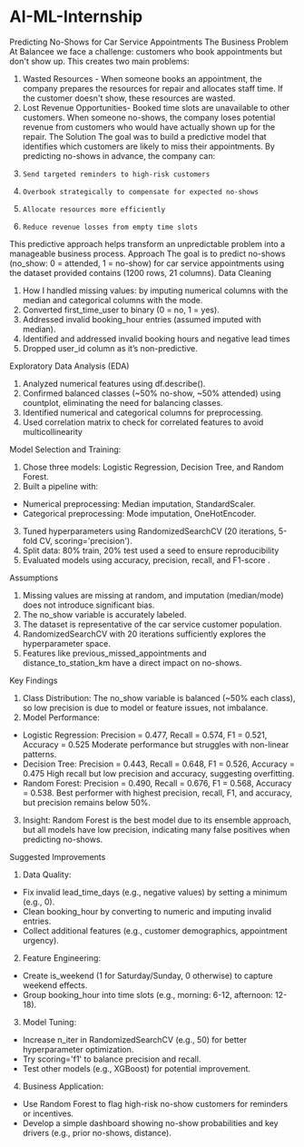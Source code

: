 # AI-ML-Internship

Predicting No-Shows for Car Service Appointments
The Business Problem 
At Balancee we face a challenge: customers who book appointments but don't show up. This creates two main problems: 
1. Wasted Resources - When someone books an appointment, the company prepares the resources for repair and allocates staff time. If the customer doesn't show, these resources are wasted. 
2. Lost Revenue Opportunities- Booked time slots are unavailable to other customers. When someone no-shows, the company loses potential revenue from customers who would have actually shown up for the repair. 
The Solution 
The goal was to build a predictive model that identifies which customers are likely to miss their appointments. By predicting no-shows in advance, the company can: 
1.     Send targeted reminders to high-risk customers 
2.     Overbook strategically to compensate for expected no-shows 
3.     Allocate resources more efficiently 
4.     Reduce revenue losses from empty time slots 
This predictive approach helps transform an unpredictable problem into a manageable business process. 
Approach 
The goal is to predict no-shows (no_show: 0 = attended, 1 = no-show) for car service appointments using the dataset provided contains (1200 rows, 21 columns). 
Data Cleaning
1.	How I handled missing values: by imputing numerical columns with the median and categorical columns with the mode.
2.	Converted first_time_user to binary (0 = no, 1 = yes).
3.	Addressed invalid booking_hour entries (assumed imputed with median).
4.	Identified and addressed invalid booking hours and negative lead times
5.	Dropped user_id column as it’s non-predictive.
 
Exploratory Data Analysis (EDA)
1.	Analyzed numerical features using df.describe().
2.	Confirmed balanced classes (~50% no-show, ~50% attended) using countplot, eliminating the need for balancing classes.
3.	Identified numerical and categorical columns for preprocessing.
4.	Used correlation matrix to check for correlated features to avoid multicollinearity
 
Model Selection and Training:
1.	Chose three models: Logistic Regression, Decision Tree, and Random Forest.
2.	Built a pipeline with:
-	Numerical preprocessing: Median imputation, StandardScaler.
-	Categorical preprocessing: Mode imputation, OneHotEncoder.
3.	Tuned hyperparameters using RandomizedSearchCV (20 iterations, 5-fold CV, scoring='precision').
4.	Split data: 80% train, 20% test used a seed to ensure reproducibility
5.	Evaluated models using accuracy, precision, recall, and F1-score .
 
Assumptions
1.	Missing values are missing at random, and imputation (median/mode) does not introduce significant bias.
2.	The no_show variable is accurately labeled.
3.	The dataset is representative of the car service customer population.
4.	RandomizedSearchCV with 20 iterations sufficiently explores the hyperparameter space.
5.	Features like previous_missed_appointments and distance_to_station_km have a direct impact on no-shows.

Key Findings
1.	Class Distribution: The no_show variable is balanced (~50% each class), so low precision is due to model or feature issues, not imbalance.
2.	Model Performance:
-	Logistic Regression: Precision = 0.477, Recall = 0.574, F1 = 0.521, Accuracy = 0.525
Moderate performance but struggles with non-linear patterns.
-	Decision Tree: Precision = 0.443, Recall = 0.648, F1 = 0.526, Accuracy = 0.475
High recall but low precision and accuracy, suggesting overfitting.
-	 Random Forest: Precision = 0.490, Recall = 0.676, F1 = 0.568, Accuracy = 0.538.
Best performer with highest precision, recall, F1, and accuracy, but precision remains below 50%.
 
3.	Insight: Random Forest is the best model due to its ensemble approach, but all models have low precision, indicating many false positives when predicting no-shows.
 
Suggested Improvements
1.	Data Quality:
-	Fix invalid lead_time_days (e.g., negative values) by setting a minimum (e.g., 0).
-	Clean booking_hour by converting to numeric and imputing invalid entries.
-	Collect additional features (e.g., customer demographics, appointment urgency).

2.	Feature Engineering:
-	Create is_weekend (1 for Saturday/Sunday, 0 otherwise) to capture weekend effects.
-	Group booking_hour into time slots (e.g., morning: 6-12, afternoon: 12-18).

3.	Model Tuning:
-	Increase n_iter in RandomizedSearchCV (e.g., 50) for better hyperparameter optimization.
-	Try scoring='f1' to balance precision and recall.
-	Test other models (e.g., XGBoost) for potential improvement.

4.	Business Application:
-	Use Random Forest to flag high-risk no-show customers for reminders or incentives.
-	Develop a simple dashboard showing no-show probabilities and key drivers (e.g., prior no-shows, distance).
 

 

 

